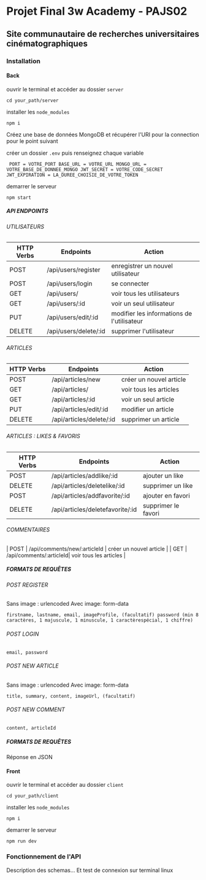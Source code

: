 # Projet Final 3w Academy - PAJS02

## Site communautaire de recherches universitaires cinématographiques

### Installation

#### Back

ouvrir le terminal et accéder au dossier `server`

`cd your_path/server`

installer les `node_modules`

`npm i`

Créez une base de données MongoDB et récupérer l'URI pour la connection pour le point suivant

créer un dossier `.env` puis renseignez chaque variable

`` PORT = VOTRE_PORT
 BASE_URL = VOTRE_URL
 MONGO_URL = VOTRE_BASE_DE_DONNEE_MONGO
 JWT_SECRET = VOTRE_CODE_SECRET
 JWT_EXPIRATION = LA_DUREE_CHOISIE_DE_VOTRE_TOKEN`` 

demarrer le serveur

`npm start`

##### API ENDPOINTS

###### UTILISATEURS

| HTTP Verbs | Endpoints | Action |
| --- | --- | --- |
| POST | /api/users/register | enregistrer un nouvel utilisateur |
| POST | /api/users/login | se connecter |
| GET | /api/users/ | voir tous les utilisateurs |
| GET | /api/users/:id | voir un seul utilisateur |
| PUT | /api/users/edit/:id | modifier les informations de l'utilisateur |
| DELETE | /api/users/delete/:id | supprimer l'utilisateur |

###### ARTICLES

| HTTP Verbs | Endpoints | Action |
| --- | --- | --- |
| POST | /api/articles/new | créer un nouvel article |
| GET | /api/articles/ | voir tous les articles |
| GET | /api/articles/:id | voir un seul article |
| PUT | /api/articles/edit/:id | modifier un article |
| DELETE | /api/articles/delete/:id | supprimer un article |

###### ARTICLES : LIKES & FAVORIS

| HTTP Verbs | Endpoints | Action |
| --- | --- | --- |
| POST | /api/articles/addlike/:id | ajouter un like |
| DELETE | /api/articles/deletelike/:id | supprimer un like |
| POST | /api/articles/addfavorite/:id | ajouter en favori |
| DELETE | /api/articles/deletefavorite/:id | supprimer le favori |

###### COMMENTAIRES

| POST | /api/comments/new/:articleId | créer un nouvel article |
| GET | /api/comments/:articleId| voir tous les articles |

##### FORMATS DE REQUÊTES

###### POST REGISTER

Sans image : urlencoded
Avec image: form-data

``firstname,
lastname,
email,
imageProfile, (facultatif)
password (min 8 caractères, 1 majuscule, 1 minuscule, 1 caractèrespécial, 1 chiffre)``

###### POST LOGIN

``email,
password ``

###### POST NEW ARTICLE

Sans image : urlencoded
Avec image: form-data

``title,
summary,
content,
imageUrl, (facultatif)``

###### POST NEW COMMENT

``content,
articleId``

##### FORMATS DE REQUÊTES

Réponse en JSON

#### Front

ouvrir le terminal et accéder au dossier `client`

`cd your_path/client`

installer les `node_modules`

`npm i`

demarrer le serveur

`npm run dev`

### Fonctionnement de l'API

Description des schemas...
Et test de connexion sur terminal linux
